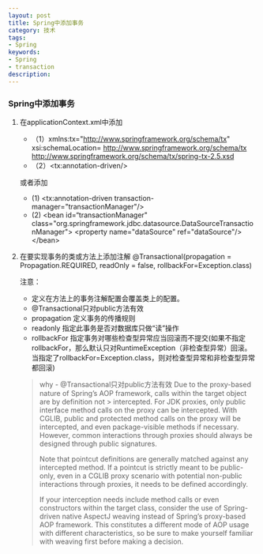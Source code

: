```yaml
---
layout: post
title: Spring中添加事务
category: 技术
tags: 
- Spring
keywords: 
- Spring
- transaction
description: 
---
```


### Spring中添加事务

1. 在applicationContext.xml中添加
	- （1）xmlns:tx="http://www.springframework.org/schema/tx"
xsi:schemaLocation=
http://www.springframework.org/schema/tx http://www.springframework.org/schema/tx/spring-tx-2.5.xsd
	- （2）&lt;tx:annotation-driven/&gt;

	或者添加
	
	- (1) &lt;tx:annotation-driven transaction-manager="transactionManager"/&gt;   
	- (2) &lt;bean id=“transactionManager" class="org.springframework.jdbc.datasource.DataSourceTransactionManager"&gt;
        &lt;property name="dataSource" ref="dataSource"/&gt;
&lt;/bean&gt;

2. 在要实现事务的类或方法上添加注解
@Transactional(propagation = Propagation.REQUIRED, readOnly = false, rollbackFor=Exception.class)

	注意：
	- 定义在方法上的事务注解配置会覆盖类上的配置。
	- @Transactional只对public方法有效
	- propagation 定义事务的传播规则
	- readonly 指定此事务是否对数据库只做“读”操作
	- rollbackFor 指定事务对哪些检查型异常应当回滚而不提交(如果不指定rollbackFor，那么默认只对RuntimeException（非检查型异常）回滚。当指定了rollbackFor=Exception.class，则对检查型异常和非检查型异常都回滚)
	
	> why - @Transactional只对public方法有效 
	> Due to the proxy-based nature of Spring’s AOP framework, calls within the target object are by definition not 	> intercepted. For JDK proxies, only public interface method calls on the proxy can be intercepted. With CGLIB, public 
	> and protected method calls on the proxy will be intercepted, and even package-visible methods if necessary. However, 
	> common interactions through proxies should always be designed through public signatures.
	> 
	> Note that pointcut definitions are generally matched against any intercepted method. If a pointcut is strictly meant 
	> to be public-only, even in a CGLIB proxy scenario with potential non-public interactions through proxies, it needs 
	> to be defined accordingly.
	> 
	> If your interception needs include method calls or even constructors within the target class, consider the use of 
	> Spring-driven native AspectJ weaving instead of Spring’s proxy-based AOP framework. This constitutes a different 
	> mode of AOP usage with different characteristics, so be sure to make yourself familiar with weaving first before 
	> making a decision.
